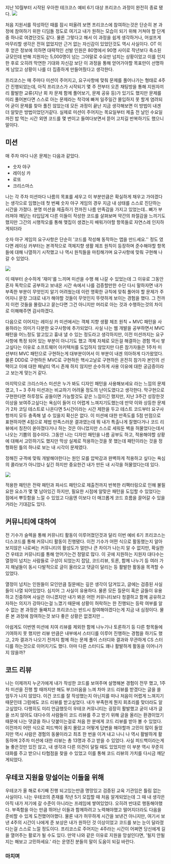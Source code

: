 지난 10월부터 시작된 우아한 테크코스 예비 6기 대상 프리코스 과정이 완전히 종료 됐다.
![](https://i.imgur.com/WcRjEFU.png)

처음 지원서를 작성하던 때를 잠시 떠올려 보면 프리코스에 참여하는것은 단순히 본 과정에 참여하기 위한 디딤돌 정도로 여기고 내가 원하는 모습이 되기 위해 거쳐야 할 단계중 하나로 여겼던것도 같다.
물론 그렇다고 해서 이 과정을 쉽게 생각하거나, 어설프게 마무리할 생각은 전혀 없었지만 근거 없는 자신감이 있었던것도 역시 사실이다.
OT 이후 얻은 정보에 의하면 대략적인 선발 인원은 80명에서 90명 사이로 작년보다 축소된 규모인데 반해 지원자는 5,000명이 넘는 그야말로 수요만 넘치는 상황이었고 이를 인지한 후로 오히려 막연한 기대와 자신감 보단
이 과정을 통해 얻어가야할 목표만이 선명하게 남았고 상황이 나를 더 집중하게 만들어줬다고 생각한다.

프리코스는 매 주마다 미션이 주어지고, 요구사항에 맞춰 문제를 풀어나가는 형태로 4주간 진행되었는데, 아직 프리코스가 시작되기 몇 주 전부터 오픈 채팅방을 통해 지원자끼리 활발한 교류(지난 회 차 문제 함께 풀어보기, 문제 공유 등)가 있기도 했지만 문제를 미리 풀어본다면 스스로 아는 문제라는 착각에 빠져 일주일간 몰입하지 못 할게 염려되어 굳이 문제를 찾아 풀진 않았는데 모든 과정이 끝난 지금 생각해보면 이 방법이 내겐 더 알맞은 방법이었던거같다. 실제로 미션이 주어지는 목요일부터 제출 전 날인 수요일까진 밥 먹는 시간 외엔 코드를 몇 번이고 들여다보면서 뜯어 고치길 반복하기도 했으니 말이다.

## 미션

매 주차 마다 나온 문제는 다음과 같았다.

- 숫자 야구
- 레이싱 카
- 로또
- 크리스마스

나는 각 주차 미션마다 나름의 목표를 세우고 이 부분만큼은 확실하게 채우고 가야겠다는 생각으로 임했는데 첫 번째 숫자 야구 게임의 경우 지금 내 상태를 스스로 진단하는 시간을 가졌다.
분명 미션을 제출하기 전까진 나름 만족감을 가지고 있었는데.. 뼈가 부러져야 깨닫는 타입답게 다른 이들이 작성한 코드를 살펴보며 약간의 좌절감을 느끼기도 했지만 그간의 시행착오를 통해 맺집이 생겼는지 배워가야할 항목들로 자연스레 인지하게되더라

숫자 야구 게임의 요구사항은 단순히 '코드를 작성해 동작하는 앱을 만드세요.'' 정도 였다면 레이싱 카부터는 본격적으로 객체지향 생활 체조 원칙이 등장하며 준수해야할 항목들에 대해 나열하기 시작했고
나 역시 원칙들을 마킹해가며 요구사항에 맞춰 구현해 나갈 수 있었다.

![](https://i.imgur.com/wgrudvJ.png)

이 때부터 순수하게 '재미'를 느끼며 미션을 수행 해 나갈 수 있었는데 그 이유로 그동안 혼자 독학으로 공부하고 보내온 시간 속에서 나를 검증할만한 수단 다시 말하자면 내가 부족한 부분이 무엇인지 알기 어려웠는데 
이런 명확한 규칙에 맞춰 풀어야 할 문제가 주어지니 문장 그대로 내가 해야할 것들이 무엇인지 뚜렷하게 보이는 경험을 했다. 그 전까지 이런 것들을 몰랐냐고 묻는다면 그건 아니지만 머리로 아는 것과 수행하는것의 차이로 이해해주면 감사하겠다. 

다음으로 이어지는 레이싱 카 미션에서는 객체 지향 생활 체조 원칙 + MVC 패턴을 사용하라는 의미가 다분한 요구사항에 추가되었다.
사실 나는 웹 개발을 공부하면서 MVC 패턴을 어느정도 알고있고 흉내 낼 수 있는 정도라고 생각하지만, 이전 미션까지는 요구사항에 특정 되어 있는 부분이 아니기도 했고 객체 자체로 모든걸 해결하는 경험 역시 쌓고싶다는 이유로
소프트웨어 아키텍처를 도입하지 않았지만 다른 참가자들은 1주차 미션부터 MVC 패턴으로 구현하는게 대부분이어서 이 부분이 내겐 의아하게 다가왔었다.
물론 DDD로 구현하든 MVC로 구현하든 핵사고날로 구현하든 온전히 참가자 본인의 선택이고 이에 대한 패널티 역시 존재 하지 않지만 순수하게 사용 이유에 대한 궁금증이라고 보는게 맞는거 같다.

마지막으로 크리스마스 미션은 누가 봐도 디자인 패턴을 사용해보세요 라는 느낌의 문제였고, 1 ~ 3 주차 미션과는 비교하기 어려울 정도의 난이도였다고 생각한다.
막구현으로 구현한다면 하루정도 공들이면 가능할것도 같은 느낌이긴 했지만, 지난 3주간 성장한것 이상을 보여주고싶다는 욕심이 들어 더 어렵게 느껴지기도했는데 만약 이와 상등한 문제가 2차 코딩 테스트로 나온다면
5시간이라는 시간 제한을 두고 테스트 코드부터 요구사항까지 모두 충족해 낼 수 있을지 확신은 없다.
이 미션에 대한 만족도를 5점 만점으로 표현하자면 4점으로 제법 만족스러운 결과였는데 뭐 내가 특출나게 잘했다거나 코드 리뷰에서 칭찬이 쏟아졌다거나 하는 것은 아니었지만 스스로 세워둔 벽을 허물었다는데서 나오는 
기쁨의 점수이다. 그동안 나는 디자인 패턴을 나름 공부도 하고, 적용해야할 상황에 대해서 고민하기도 했지만 막상 실제로 적용하는것을 못 했는데 패턴이라는 것을 정형화된 틀의 하나로 보는 내 시각이 문제였다.

정해진 규격에 맞춰 개발해야한다는 원인 모를 압박감과 완벽하게 적용하고 싶다는 욕심의 콜라보가 아니었나 싶긴 하지만 중요한건 내가 만든 내 시각을 허물었다는데 있다.

![](https://i.imgur.com/tgQmhGY.png)

적용한 패턴은 전략 패턴과 파사드 패턴으로 제출전까지 반복한 리팩터링으로 인해 불필요한 요소가 몇 몇 남아있긴 하지만, 필요한 시점에 알맞은 패턴을 도입할 수 있었다는 점에서 뿌듯함을 느낄 수 있었고 다음엔 이보다 더 매끄롭게 코드 흐름을 끌어갈 수 있을거라는 기대감도 있다.

## 커뮤니티에 대하여
전 기수가 슬렉을 통해 커뮤니티 활동이 이루어졌던것과 달리 이번 예비 6기 프리코스는 디스코드를 통해 커뮤니티 활동이 진행됐다.
이전 기수가 어떤 식으로 활동했는지 알아보지않은 나로써는 커뮤니티의 활성도가 얼만나 큰 차이가 나는지 알 수 없지만, 확실한건 우테코 커뮤니티를 통해 얻어가는건 정말로 많다.
이 곳에 지원하는 지원자 대다수는 열정이 넘치는 사람들로 구성이 되었는지 잡담, 코드리뷰, 토론, 함께 나누기 등 여러 가지 채널들이 동시 다발적으로 글이 올라오고 댓글이 달리는 등 활발한 활동을 목격할 수 있었다.

열정이 넘치는 인원들이 모인만큼 질문에는 깊은 생각이 담겨있고, 글에는 검증된 사실들이 나열 되어있었다. 심지어 그 사실이 유용하다.
물론 모든 질문이 혹은 글들이 유용하고 진중하며 사실은 아니겠지만 내가 봐온 어떤 커뮤니티보다 청결하고 함께 공유하고자하는 의지가 강하다는걸 느꼈기 때문에 상황이 허락하는 한 진행되는 등락 여부를 알 수 없는 
본 과정은 둘째치고 프리코스는 반드시 참여해야겠다는게 지금 내 심정이다. 물론 본 과정에 참여하는것 보다 좋은 상황은 없겠지만 ..

아쉽게도 이번엔 미션에 치여 리뷰를 제외한 함께 나누기나 토론하기 등 다른 항목들에 기여하지 못 했지만 리뷰 만큼은 내부에서 스터디를 이루어 진행하는 경험을 하기도 했고, 2차 결과가 나오기 전까지 함께 하는 
문제 풀이 스터디와 결과와 무관하게 CS 스터디를 하는것으로 이어지기도 했다. 아마 다른 스터디도 꽤나 활발하게 활동을 이어나가지 않을까?

## 코드 리뷰
나는 이제까지 누군가에게 내가 작성한 코드를 보여주며 설명해본 경험이 전무 했고, 1주차 미션을 진행 할 때까지만 해도 부끄러움을 느껴 차마 코드 리뷰를 받겠다는 글을 쓸 엄두가 나지 않았다.
이건 코드를 잘 작성했는지 아닌지를 떠나 처음이 어렵게 느껴지기 때문인데 그럼에도 코드 리뷰를 받고싶었다. 내가 부족한게 뭔지 회초리를 맞더라도 알고싶었다.
다행히도 미리 언급했듯이 우테코 커뮤니티는 굉장히 활발했고 굳이 내가 글을 쓰지 않아도 대다수의 사람들이 코드 리뷰를 주고 받기 위해 글을 올리는 환경이었기 때문에 나는 댓글을 하나 덧붙이는걸로 처음 한 분에게 코드 리뷰를 받아 볼 수 있었다. 이전까지 어떤 식으로 피드백이 올지 몰랐고 어떻게 답변을 해야할까 고민이 많이 들었지만 역시 사람은 경험의 동물이라고 최초 한 번을 이겨 내고 나니 나 역시 활발하게 활동하며 2주차 미션에 대한 리뷰는 총 13명과 주고 받을 수 있었다. 사실 피드백이라는게 늘 좋은것만 있진 않고, 내 생각과 다른 의견이 달릴 때도 있었지만 이 부분 역시 꾸준히 대화를 주고 받으니 타협점을 찾을 수 있었고 이를 통해 코드 리뷰의 가치를 다시금 깨닫게되었다.

## 우테코 지원을 망설이는 이들을 위해
우테코가 올 해로 6기째 진행 되고있는만큼 명망있고 검증된 교육 기관임은 틀림 없는 사실이다.
나는 우테코의 존재를 작년 5기 모집할 때 처음 알게되었는데 그 때 내 생각은 아직 내가 저기에 갈 수준이 아니라는 프레임에 쌓여있었다.
오히려 반대로 행동해야했다. 부족함을 아는 만큼 뛰어난 이들과 함께하려고 노력해야했고 떨어지더라도 다음을 준비할 수 있게 도전했어야했다.
물론 내가 허무하게 시간을 보낸건 아니지만, 여기서 보낸 4주의 시간이 나에게 준 보상은 내가 원하던 것 이상이었고 코드를 보는 눈이 달라졌다는걸 스스로 느낄 정도이다.
프리코스로 주어지는 4주라는 시간이 어쩌면 당신에게 길을 열어주는 활로가 될 수도 있다.
만약 나와 같은 이유로 지원을 망설인다면, '될지 안될지는 해보고 고민하세요.' 라는 운영진 분들의 말이 도움이 되길 바란다. 

### 마치며
